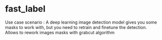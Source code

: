 # fast_label
Use case scenario : A deep learning image detection model gives you some masks to work with, but you need to retrain and finetune the detection. Allows to rework images masks with grabcut algorithm
